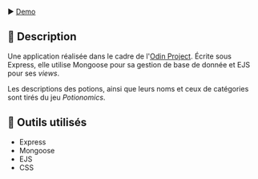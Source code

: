 ▶️ [Demo](https://lorem-potions.fly.dev/categories)

## 📄 Description
Une application réalisée dans le cadre de l'[Odin Project](https://www.theodinproject.com/lessons/nodejs-inventory-application). Écrite sous Express, elle utilise Mongoose pour sa gestion de base de donnée et EJS pour ses *views*.

Les descriptions des potions, ainsi que leurs noms et ceux de catégories sont tirés du jeu *Potionomics*.

## 🔨 Outils utilisés
- Express
- Mongoose
- EJS
- CSS
